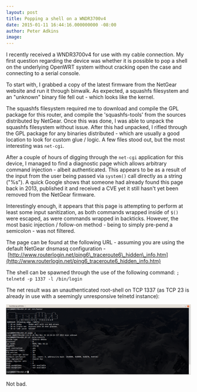 ```yaml
---
layout: post
title: Popping a shell on a WNDR3700v4
date: 2015-01-11 16:44:16.000000000 -08:00
author: Peter Adkins
image: 
---
```

I recently received a WNDR3700v4 for use with my cable connection. My first question regarding the device was whether it is possible to pop a shell on the underlying OpenWRT system without cracking open the case and connecting to a serial console.

To start with, I grabbed a copy of the latest firmware from the NetGear website and run it through binwalk. As expected, a squashfs filesystem and an "unknown" binary file fell out - which looks like the kernel.

The squashfs filesystem required me to download and compile the GPL package for this router, and compile the 'squashfs-tools' from the sources distributed by NetGear. Once this was done, I was able to unpack the squashfs filesystem without issue. After this had unpacked, I rifled through the GPL package for any binaries distributed - which are usually a good location to look for custom glue / logic. A few files stood out, but the most interesting was `net-cgi`.

After a couple of hours of digging through the `net-cgi` application for this device, I managed to find a diagnostic page which allows arbitrary command injection - albeit authenticated. This appears to be as a result of the input from the user being passed via `system()` call directly as a string ("%s"). A quick Google shows that someone had already found this page back in 2013, published it and received a CVE yet it still hasn't yet been removed from the NetGear firmware.

Interestingly enough, it appears that this page is attempting to perform at least some input sanitization, as both commands wrapped inside of `$()` were escaped, as were commands wrapped in backticks. However, the most basic injection / follow-on method - being to simply pre-pend a semicolon - was not filtered.

The page can be found at the following URL - assuming you are using the default NetGear dnsmasq configuration - [http://www.routerlogin.net/ping6\_traceroute6\_hidden\_info.htm](http://www.routerlogin.net/ping6_traceroute6_hidden_info.htm)

The shell can be spawned through the use of the following command: `; telnetd -p 1337 -l /bin/login`

The net result was an unauthenticated root-shell on TCP 1337 (as TCP 23 is already in use with a seemingly unresponsive telnetd instance):

![Ready to do your bidding](/assets/article_images/2015/wndr-shell.png)

Not bad.